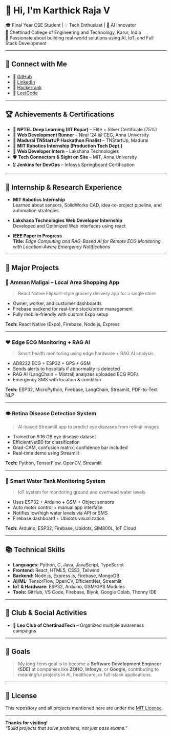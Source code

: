 # 👋 Hi, I'm Karthick Raja V

🎓 Final Year CSE Student | 💡 Tech Enthusiast | 🔬 AI Innovator  
📍 Chettinad College of Engineering and Technology, Karur, India  
🚀 Passionate about building real-world solutions using AI, IoT, and Full Stack Development

---

## 🔗 Connect with Me

- 🔹 [GitHub](https://github.com/karthickrajav)
- 🔹 [LinkedIn](https://www.linkedin.com/in/karthickrajav)
- 🔹 [Hackerrank](https://www.hackerrank.com/profile/rajaccet28)
- 🔹 [LeetCode](https://leetcode.com/u/karthickraja_v/)

---

## 🏆 Achievements & Certifications

- 🥈 **NPTEL Deep Learning (IIT Ropar)** – Elite + Silver Certificate (75%)
- 🧠 **Web Development Runner** – Niral '24 @ CEG, Anna University
- 🤖 **Madurai TNStartUP Hackathon Finalist** – TNStartUp, Madurai
- 📜 **MIT Robotics Internship (Production Tech Dept.)**
- 📜 **Web Developer Intern** - Lakshana Technologies
- 🛡️ **Tech Connectors & Sight on Site** – MIT, Anna University
- 🎖️ **Jenkins for DevOps** – Infosys Springboard Certification

---

## 💼 Internship & Research Experience


- **MIT Robotics Internship**  
  Learned about sensors, SolidWorks CAD, idea-to-project pipeline, and automation strategies

- **Lakshana Technologies Web Developer Internship**  
  Developed and Optimized Web interfaces using react

- **IEEE Paper in Progress**  
  **Title:** *Edge Computing and RAG-Based AI for Remote ECG Monitoring with Location-Aware Emergency Notifications*

---

## 🚧 Major Projects

### 📱 Amman Maligai – Local Area Shopping App
> React Native Flipkart-style grocery delivery app for a single store

- Owner, worker, and customer dashboards
- Firebase backend for real-time stock/order management
- Fully mobile-friendly with custom Expo setup

**Tech:** React Native (Expo), Firebase, Node.js, Express

---

### ❤️ Edge ECG Monitoring + RAG AI
> Smart health monitoring using edge hardware + RAG AI analysis

- AD8232 ECG + ESP32 + GPS + GSM
- Sends alerts to hospitals if abnormality is detected
- RAG AI (LangChain + Mistral) analyzes uploaded ECG PDFs
- Emergency SMS with location & condition

**Tech:** ESP32, MicroPython, Firebase, LangChain, Streamlit, PDF-to-Text NLP

---

### 👁️ Retina Disease Detection System
> AI-based Streamlit app to predict eye diseases from retinal images

- Trained on 9.16 GB eye disease dataset
- EfficientNetB0 for classification
- Grad-CAM, confusion matrix, confidence bar included
- Real-time demo using Streamlit

**Tech:** Python, TensorFlow, OpenCV, Streamlit

---

### 🚰 Smart Water Tank Monitoring System
> IoT system for monitoring ground and overhead water levels

- Uses ESP32 + Arduino + GSM + Object sensors
- Auto motor control + manual app interface
- Notifies low/high water levels via API or SMS
- Firebase dashboard + Ubidots visualization

**Tech:** Arduino, ESP32, Firebase, Ubidots, SIM800L, IoT Cloud

---

## 📚 Technical Skills

- **Languages:** Python, C, Java, JavaScript, TypeScript  
- **Frontend:** React, HTML5, CSS3, Tailwind  
- **Backend:** Node.js, Express.js, Firebase, MongoDB  
- **AI/ML:** TensorFlow, OpenCV, EfficientNet, Streamlit  
- **IoT & Hardware:** ESP32, Arduino, GSM/GPS Modules  
- **Tools:** GitHub, VS Code, Firebase, Blynk, Google Colab, Thonny IDE

---

## 📢 Club & Social Activities

- 🦁 **Leo Club of ChettinadTech** – Organized multiple awareness campaigns
  
---

## 🔮 Goals

> My long-term goal is to become a **Software Development Engineer (SDE)** at companies like **ZOHO**, **Infosys**, or **Google**, contributing to meaningful projects in AI, healthcare, or full-stack applications.

---

## 📄 License

This repository and all projects mentioned here are under the [MIT License](LICENSE).

---

**Thanks for visiting!**  
_“Build projects that solve problems, not just pass exams.”_

